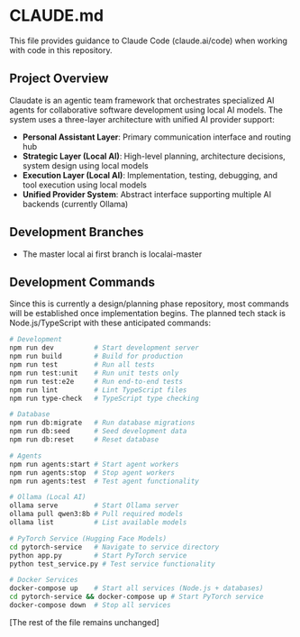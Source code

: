 # CLAUDE.md

This file provides guidance to Claude Code (claude.ai/code) when working with code in this repository.

## Project Overview

Claudate is an agentic team framework that orchestrates specialized AI agents for collaborative software development using local AI models. The system uses a three-layer architecture with unified AI provider support:

- **Personal Assistant Layer**: Primary communication interface and routing hub
- **Strategic Layer (Local AI)**: High-level planning, architecture decisions, system design using local models
- **Execution Layer (Local AI)**: Implementation, testing, debugging, and tool execution using local models
- **Unified Provider System**: Abstract interface supporting multiple AI backends (currently Ollama)

## Development Branches

- The master local ai first branch is localai-master

## Development Commands

Since this is currently a design/planning phase repository, most commands will be established once implementation begins. The planned tech stack is Node.js/TypeScript with these anticipated commands:

```bash
# Development
npm run dev          # Start development server
npm run build        # Build for production
npm run test         # Run all tests
npm run test:unit    # Run unit tests only
npm run test:e2e     # Run end-to-end tests
npm run lint         # Lint TypeScript files
npm run type-check   # TypeScript type checking

# Database
npm run db:migrate   # Run database migrations
npm run db:seed      # Seed development data
npm run db:reset     # Reset database

# Agents
npm run agents:start # Start agent workers
npm run agents:stop  # Stop agent workers
npm run agents:test  # Test agent functionality

# Ollama (Local AI)
ollama serve         # Start Ollama server
ollama pull qwen3:8b # Pull required models
ollama list          # List available models

# PyTorch Service (Hugging Face Models)
cd pytorch-service   # Navigate to service directory
python app.py        # Start PyTorch service
python test_service.py # Test service functionality

# Docker Services
docker-compose up    # Start all services (Node.js + databases)
cd pytorch-service && docker-compose up # Start PyTorch service
docker-compose down  # Stop all services
```

[The rest of the file remains unchanged]
